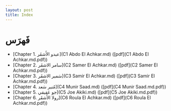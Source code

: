 ```yaml
---
layout: post
title: Index
---
```


# فَهرَس
* [Chapter 1. عبدو الأَشقَر](C1 Abdo El Achkar.md) ([pdf](C1 Abdo El Achkar.md.pdf))
* [Chapter 2. سامر الاشقَر](C2 Samer El Achkar.md) ([pdf](C2 Samer El Achkar.md.pdf))
* [Chapter 3.  سَمير الاشقَر](C3 Samir El Achkar.md) ([pdf](C3 Samir El Achkar.md.pdf))
* [Chapter 4. مُنير سَعد](C4 Munir Saad.md) ([pdf](C4 Munir Saad.md.pdf))
* [Chapter 5. جو عَقيقي](C5 Joe Akiki.md) ([pdf](C5 Joe Akiki.md.pdf))
* [Chapter 6. رولا الأَشقَر](C6 Roula El Achkar.md) ([pdf](C6 Roula El Achkar.md.pdf))
